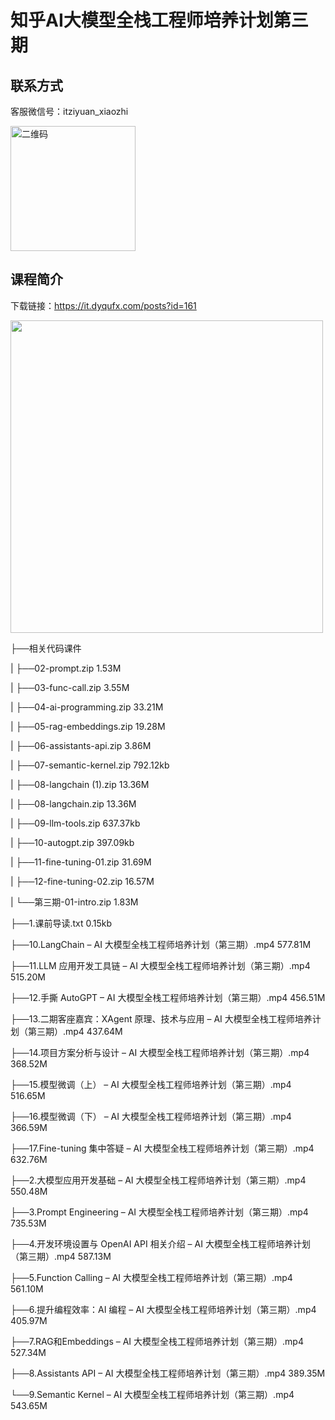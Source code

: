 # 知乎AI大模型全栈工程师培养计划第三期

## 联系方式

客服微信号：itziyuan_xiaozhi

<img src="https://ziyuanyun.oss-cn-guangzhou.aliyuncs.com/common/20240614073449/666b82192834a.jpg" width="200" height="200" alt="二维码">

## 课程简介

下载链接：https://it.dyqufx.com/posts?id=161

<img src="https://ziyuanyun.oss-cn-guangzhou.aliyuncs.com/yun/20240515151639/6644615742b98.jpg" width="500" alt="">

  

 ├──相关代码课件

 | ├──02-prompt.zip 1.53M

 | ├──03-func-call.zip 3.55M

 | ├──04-ai-programming.zip 33.21M

 | ├──05-rag-embeddings.zip 19.28M

 | ├──06-assistants-api.zip 3.86M

 | ├──07-semantic-kernel.zip 792.12kb

 | ├──08-langchain (1).zip 13.36M

 | ├──08-langchain.zip 13.36M

 | ├──09-llm-tools.zip 637.37kb

 | ├──10-autogpt.zip 397.09kb

 | ├──11-fine-tuning-01.zip 31.69M

 | ├──12-fine-tuning-02.zip 16.57M

 | └──第三期-01-intro.zip 1.83M

 ├──1.课前导读.txt 0.15kb

 ├──10.LangChain &#8211; AI 大模型全栈工程师培养计划（第三期）.mp4 577.81M

 ├──11.LLM 应用开发工具链 &#8211; AI 大模型全栈工程师培养计划（第三期）.mp4 515.20M

 ├──12.手撕 AutoGPT &#8211; AI 大模型全栈工程师培养计划（第三期）.mp4 456.51M

 ├──13.二期客座嘉宾：XAgent 原理、技术与应用 &#8211; AI 大模型全栈工程师培养计划（第三期）.mp4 437.64M

 ├──14.项目方案分析与设计 &#8211; AI 大模型全栈工程师培养计划（第三期）.mp4 368.52M

 ├──15.模型微调（上） &#8211; AI 大模型全栈工程师培养计划（第三期）.mp4 516.65M

 ├──16.模型微调（下） &#8211; AI 大模型全栈工程师培养计划（第三期）.mp4 366.59M

 ├──17.Fine-tuning 集中答疑 &#8211; AI 大模型全栈工程师培养计划（第三期）.mp4 632.76M

 ├──2.大模型应用开发基础 &#8211; AI 大模型全栈工程师培养计划（第三期）.mp4 550.48M

 ├──3.Prompt Engineering &#8211; AI 大模型全栈工程师培养计划（第三期）.mp4 735.53M

 ├──4.开发环境设置与 OpenAI API 相关介绍 &#8211; AI 大模型全栈工程师培养计划（第三期）.mp4 587.13M

 ├──5.Function Calling &#8211; AI 大模型全栈工程师培养计划（第三期）.mp4 561.10M

 ├──6.提升编程效率：AI 编程 &#8211; AI 大模型全栈工程师培养计划（第三期）.mp4 405.97M

 ├──7.RAG和Embeddings &#8211; AI 大模型全栈工程师培养计划（第三期）.mp4 527.34M

 ├──8.Assistants API &#8211; AI 大模型全栈工程师培养计划（第三期）.mp4 389.35M

 └──9.Semantic Kernel &#8211; AI 大模型全栈工程师培养计划（第三期）.mp4 543.65M

  